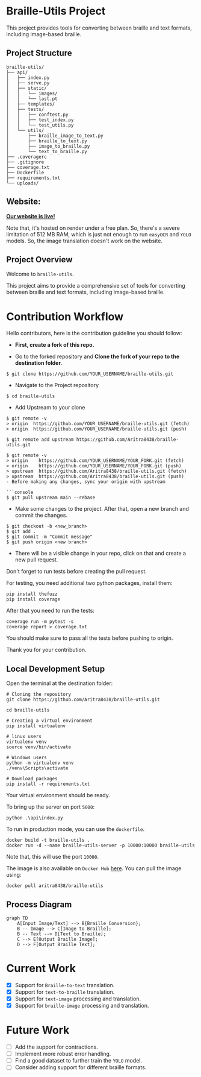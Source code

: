 # Braille-Utils Project

This project provides tools for converting between braille and text formats, including image-based braille.

## Project Structure

```
braille-utils/
├── api/
│   ├── index.py
│   ├── serve.py
│   ├── static/
│   │   └── images/
│   │   └── last.pt
│   ├── templates/
│   ├── tests/
│   │   ├── conftest.py
│   │   ├── test_index.py
│   │   └── test_utils.py
│   └── utils/
│       ├── braille_image_to_text.py
│       ├── braille_to_text.py
│       ├── image_to_braille.py
│       └── text_to_braille.py
├── .coveragerc
├── .gitignore
├── coverage.txt
├── Dockerfile
├── requirements.txt
└── uploads/
```

## Website:
<a href="https://braille-utils.onrender.com/"><strong>Our website is live!</strong></a>

Note that, it's hosted on render under a free plan. So, there's a severe limitation of 512 MB RAM, which is just not enough to run `easyOCR` and `YOLO` models. So, the image translation doesn't work on the website. 
## Project Overview

Welcome to `braille-utils`.

This project aims to provide a comprehensive set of tools for converting between braille and text formats, including image-based braille.


# Contribution Workflow

Hello contributors, here is the contribution guideline you should follow:

- **First, create a fork of this repo.** 

- Go to the forked repository and **Clone the fork of your repo to the destination folder**.
```console
$ git clone https://github.com/YOUR_USERNAME/braille-utils.git
```
- Navigate to the Project repository
```console
$ cd braille-utils
```
- Add Upstream to your clone

```console
$ git remote -v
> origin  https://github.com/YOUR_USERNAME/braille-utils.git (fetch)
> origin  https://github.com/YOUR_USERNAME/braille-utils.git (push)
```
```console
$ git remote add upstream https://github.com/Aritra8438/braille-utils.git
```

```console
$ git remote -v
> origin    https://github.com/YOUR_USERNAME/YOUR_FORK.git (fetch)
> origin    https://github.com/YOUR_USERNAME/YOUR_FORK.git (push)
> upstream  https://github.com/Aritra8438/braille-utils.git (fetch)
> upstream  https://github.com/Aritra8438/braille-utils.git (push)
- Before making any changes, sync your origin with upstream 

```console
$ git pull upstream main --rebase
``` 


- Make some changes to the project. After that, open a new branch and commit the changes.

```console
$ git checkout -b <new_branch>
$ git add .
$ git commit -m "Commit message"
$ git push origin <new branch>
``` 

- There will be a visible change in your repo, click on that and create a new pull request.

Don't forget to run tests before creating the pull request.

For testing, you need additional two python packages, install them:
```console
pip install thefuzz
pip install coverage
```

After that you need to run the tests:
```console
coverage run -m pytest -s
coverage report > coverage.txt
```
You should make sure to pass all the tests before pushing to origin.

Thank you for your contribution.

## Local Development Setup

Open the terminal at the destination folder:

```console
# Cloning the repository
git clone https://github.com/Aritra8438/braille-utils.git

cd braille-utils

# Creating a virtual environment
pip install virtualenv

# linux users
virtualenv venv
source venv/bin/activate

# Windows users
python -m virtualenv venv
./venv\Scripts\activate

# Download packages
pip install -r requirements.txt 
```

Your virtual environment should be ready.

To bring up the server on port `5000`:
```console
python .\api\index.py
```

To run in production mode, you can use the `dockerfile`.
```console
docker build -t braille-utils .
docker run -d --name braille-utils-server -p 10000:10000 braille-utils 
```
Note that, this will use the port `10000`.

The image is also available on `Docker Hub` [here](https://hub.docker.com/r/aritra8438/braille-utils).
You can pull the image using:
```console
docker pull aritra8438/braille-utils
```

## Process Diagram

```mermaid
graph TD
    A[Input Image/Text] --> B{Braille Conversion};
    B -- Image --> C[Image to Braille];
    B -- Text --> D[Text to Braille];
    C --> E[Output Braille Image];
    D --> F[Output Braille Text];
```

# Current Work
- [x] Support for `Braille-to-text` translation.
- [x] Support for `text-to-braille` translation.
- [x] Support for `text-image` processing and translation.
- [x] Support for `braille-image` processing and translation.

# Future Work
- [ ] Add the support for contractions.
- [ ] Implement more robust error handling.
- [ ] Find a good dataset to further train the `YOLO` model.
- [ ] Consider adding support for different braille formats.
